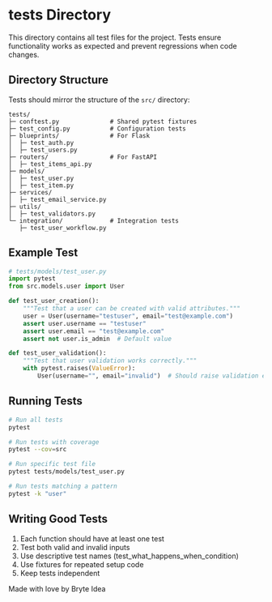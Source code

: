 # tests Directory

This directory contains all test files for the project. Tests ensure functionality works as expected and prevent regressions when code changes.

## Directory Structure
Tests should mirror the structure of the `src/` directory:

```
tests/
├─ conftest.py              # Shared pytest fixtures
├─ test_config.py           # Configuration tests
├─ blueprints/              # For Flask
│  ├─ test_auth.py
│  ├─ test_users.py
├─ routers/                 # For FastAPI
│  ├─ test_items_api.py
├─ models/
│  ├─ test_user.py
│  ├─ test_item.py
├─ services/
│  ├─ test_email_service.py
├─ utils/
│  ├─ test_validators.py
└─ integration/             # Integration tests
   ├─ test_user_workflow.py
```

## Example Test

```python
# tests/models/test_user.py
import pytest
from src.models.user import User

def test_user_creation():
    """Test that a user can be created with valid attributes."""
    user = User(username="testuser", email="test@example.com")
    assert user.username == "testuser"
    assert user.email == "test@example.com"
    assert not user.is_admin  # Default value

def test_user_validation():
    """Test that user validation works correctly."""
    with pytest.raises(ValueError):
        User(username="", email="invalid")  # Should raise validation error
```

## Running Tests

```bash
# Run all tests
pytest

# Run tests with coverage
pytest --cov=src

# Run specific test file
pytest tests/models/test_user.py

# Run tests matching a pattern
pytest -k "user"
```

## Writing Good Tests
1. Each function should have at least one test
2. Test both valid and invalid inputs
3. Use descriptive test names (test_what_happens_when_condition)
4. Use fixtures for repeated setup code
5. Keep tests independent

Made with love by Bryte Idea
